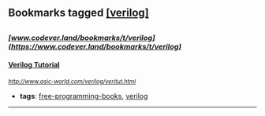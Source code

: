 ## Bookmarks tagged [[verilog]](https://www.codever.land/search?q=[verilog])

_<sup><sup>[www.codever.land/bookmarks/t/verilog](https://www.codever.land/bookmarks/t/verilog)</sup></sup>_
---
#### [Verilog Tutorial](http://www.asic-world.com/verilog/veritut.html)
_<sup>http://www.asic-world.com/verilog/veritut.html</sup>_

* **tags**: [free-programming-books](../tagged/free-programming-books.md), [verilog](../tagged/verilog.md)
---
